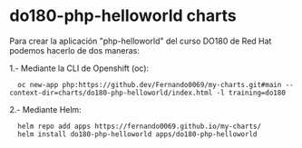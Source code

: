 # do180-php-helloworld charts

Para crear la aplicación "php-helloworld" del curso DO180 de Red Hat podemos hacerlo de dos maneras:

1.- Mediante la CLI de Openshift (oc):
```
  oc new-app php:https://github.dev/Fernando0069/my-charts.git#main --context-dir=charts/do180-php-helloworld/index.html -l training=do180
```

2.- Mediante Helm:
```
  helm repo add apps https://fernando0069.github.io/my-charts/
  helm install do180-php-helloworld apps/do180-php-helloworld
```
